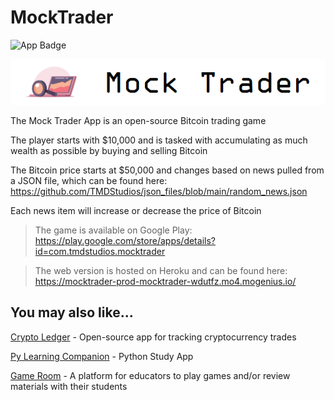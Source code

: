 # MockTrader

![App Badge](https://img.shields.io/badge/app-android-brightgreen)

![Mock Trader Logo](/app/src/main/res/drawable/mock_trader.png)

The Mock Trader App is an open-source Bitcoin trading game

The player starts with $10,000 and is tasked with accumulating as much wealth as possible by buying and selling Bitcoin

The Bitcoin price starts at $50,000 and changes based on news pulled from a JSON file, which can be found here: https://github.com/TMDStudios/json_files/blob/main/random_news.json

Each news item will increase or decrease the price of Bitcoin

>The game is available on Google Play: https://play.google.com/store/apps/details?id=com.tmdstudios.mocktrader

>The web version is hosted on Heroku and can be found here: https://mocktrader-prod-mocktrader-wdutfz.mo4.mogenius.io/

## You may also like...

[Crypto Ledger](https://play.google.com/store/apps/details?id=com.tmdstudios.cryptoledgerkotlin 'Crypto Ledger') - Open-source app for tracking cryptocurrency trades

[Py Learning Companion](https://play.google.com/store/apps/details?id=com.tmdstudios.python 'Py Learning Companion') - Python Study App

[Game Room](https://github.com/TMDStudios/GameRoom 'Game Room') - A platform for educators to play games and/or review materials with their students
